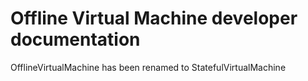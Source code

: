 # Offline Virtual Machine developer documentation

OfflineVirtualMachine has been renamed to StatefulVirtualMachine
